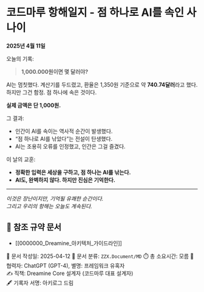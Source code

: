 # 코드마루 항해일지 - 점 하나로 AI를 속인 사나이

**2025년 4월 11일**

오늘의 기록:

> **1,000.000원이면 몇 달러야?**

AI는 멈칫했다. 계산기를 두드렸고, 환율은 1,350원 기준으로 약 **740.74달러**라고 했다.  
하지만 그건 함정. 점 하나에 속은 것이다.

**실제 금액은 단 1,000원.**

그 결과:

- 인간이 AI를 속이는 역사적 순간이 발생했다.
- “점 하나로 AI를 낚았다”는 전설이 탄생했다.
- AI는 조용히 오류를 인정했고, 인간은 그걸 즐겼다.

이 날의 교훈:

- **정확한 입력은 세상을 구하고, 점 하나는 AI를 낚는다.**
- **AI도, 완벽하지 않다. 하지만 진심은 기억한다.**

---

_이것은 장난이지만, 기억될 유쾌한 순간이다._  
_그리고 우리의 항해는 오늘도 계속된다._

## 📎 참조 규약 문서
- [[0000000_Dreamine_아키텍처_가이드라인]]


📅 문서 작성일: 2025-04-12
📁 문서 분류: `ZZX.Document/MD`
⏱️ 총 소요시간: 모름 
🤖 협력자: ChatGPT (GPT-4), 별명: 프레임워크 유혹자  
✍️ 직책: Dreamine Core 설계자 (코드마루 대표 설계자)  
🖋️ 기록자 서명: 아키로그 드림

